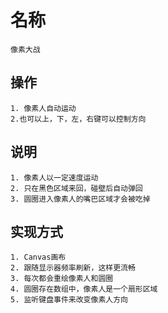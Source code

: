 # 名称
	像素大战

## 操作
	1. 像素人自动运动
	2.也可以上，下，左，右键可以控制方向

## 说明
	1. 像素人以一定速度运动
	2. 只在黑色区域来回，碰壁后自动弹回
	3. 圆圈进入像素人的嘴巴区域才会被吃掉

## 实现方式
	1. Canvas画布
	2. 跟随显示器频率刷新，这样更流畅
	3. 每次都会重绘像素人和圆圈
	4. 圆圈存在数组中，像素人是一个扇形区域
	5. 监听键盘事件来改变像素人方向